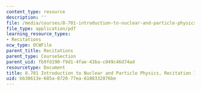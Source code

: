 ```yaml
---
content_type: resource
description: ''
file: /media/courses/8-701-introduction-to-nuclear-and-particle-physics-fall-2020/bb38613e685a872077ea6108332076be_MIT8_701f20_rec13_soln.pdf
file_type: application/pdf
learning_resource_types:
- Recitations
ocw_type: OCWFile
parent_title: Recitations
parent_type: CourseSection
parent_uid: fb9fd190-f9d1-4fae-43ba-c049c46d74ad
resourcetype: Document
title: 8.701 Introduction to Nuclear and Particle Physics, Recitation 13 Solutions
uid: bb38613e-685a-8720-77ea-6108332076be
---
```

